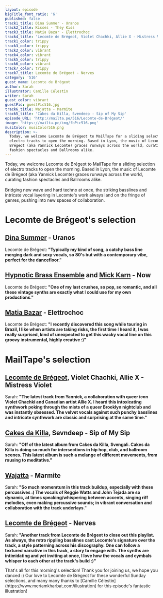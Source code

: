 ```yaml
---
layout: episode
bigTitle_font_ratio: '6'
published: false
track1_title: Dina Summer - Uranos
track2_title: Kisses - They Kiss
track3_title: Matia Bazar - Elettrochoc
track4_title: 'Lecomte de Brégeot, Violet Chachki, Allie X - Mistress Violet'
track1_color: trippy
track3_color: trippy
track2_color: vibrant
track4_color: vibrant
track5_color: trippy
track6_color: vibrant
track7_color: trippy
track7_title: Lecomte de Brégeot - Nerves
category: '516'
guest_name: Lecomte de Brégeot
author: Sarah
illustrator: Camille Célestin
writer: Sarah
guest_color: vibrant
guestPic: guestPic516.jpg
track6_title: Wajatta - Marmite
track5_title: 'Cakes da Killa, Svendeep - Sip of My Sip'
episode_URL: 'http://mailta.pe/516/Lecomte-de-Brégeot/'
image: 'https://mailta.pe/img/fbPic516.png'
musiColor: musiColor516.png
description: >-
  Today, we welcome Lecomte de Brégeot to MailTape for a sliding selection of
  electro tracks to open the morning. Based in Lyon, the music of Lecomte de
  Brégeot (aka Yannick Lecomte) graces runways across the world, curating
  fashion spectacles and Ballrooms alike.
---
```

<p id="introduction"> Today, we welcome Lecomte de Brégeot to MailTape for a sliding selection of electro tracks to open the morning. Based in Lyon, the music of Lecomte de Brégeot (aka Yannick Lecomte) graces runways across the world, curating fashion spectacles and Ballrooms alike. 
  <br><br>
Bridging new wave and hard techno at once, the striking basslines and intricate vocal layering in Lecomte's work always land on the fringe of genres, pushing into new spaces of collaboration. 
</p>

# Lecomte de Brégeot's selection

## [Dina Summer](https://rogerdoyle1.bandcamp.com/) - Uranos
Lecomte de Brégeot: **"**Typically my kind of song, a catchy bass line merging dark and sexy vocals, so 80's but with a contemporary vibe, perfect for the dancefloor.**"**

## [Hypnotic Brass Ensemble](http://www.yoshihirohanno.com/discography/) and [Mick Karn](https://mickkarn.net/) - Now
Lecomte de Brégeot: **"**One of my last crushes, so pop, so romantic, and all these vintage synths are exactly what I could use for my own productions.**"**

## [Matia Bazar](https://johnpowellmusic.com/) - Elettrochoc
Lecomte de Brégeot: **"**I recently discovered this song while touring in Brazil, I like when artists are taking risks, the first time I heard it, I was really surprised, kind of unexpected to get this wacky vocal line on this groovy instrumental, highly creative :)**"**

# MailTape's selection

## [Lecomte de Brégeot](https://infinitebisous.bandcamp.com/album/any-day-now), Violet Chachki, Allie X - Mistress Violet
Sarah: **"**The latest track from Yannick, a collaboration with queer icon Violet Chachki and Canadian artist Allie X. I heard this intoxicating synthwork poking through the mists of a queer Brooklyn nightclub and was instantly obsessed. The velvet vocals against such punchy basslines and intricate synthwork are classic and surprising at the same time.**"**

## [Cakes da Killa](https://paul.mycpanel.princeton.edu/compositions-sorted.html), Sevndeep - Sip of My Sip
Sarah: **"**Off of the latest album from Cakes da Killa, Svengali. Cakes da Killa is doing so much for intersections in hip hop, club, and ballroom scenes. This latest album is such a melange of different movements, from rousing to meditative.**"**

## [Wajatta](https://wajatta.bandcamp.com/) - Marmite
Sarah: **"**So much momemtum in this track buildup, especially with these percussives :) The vocals of Reggie Watts and John Tejada are so dynamic, at times speaking/whispering between accents, singing riff melodies, even making percussive sounds; in vibrant conversation and collaboration with the track underlays.**"**

## [Lecomte de Brégeot](https://elorisaxl.bandcamp.com/album/the-blue-of-distance) - Nerves
Sarah: **"**Another track from Lecomte de Brégeot to close out this playlist. As always, the retro rippling basslines cast Lecomte's signature over the track, a style patterning across his discography. One can follow a textured narrative in this track, a story to engage with. The synths are intimidating and yet inviting at once, I love how the vocals and cymbals whisper to each other at the track's build :)**"**

<p id="outroduction">That's all for this morning's selection! Thank you for joining us, we hope you danced :) Our love to Lecomte de Brégeot for these wonderful Sunday selections, and many many thanks to [Camille Célestin](https://www.meriamkharbat.com/illustration) for this episode's fantastic illustration!</p>
